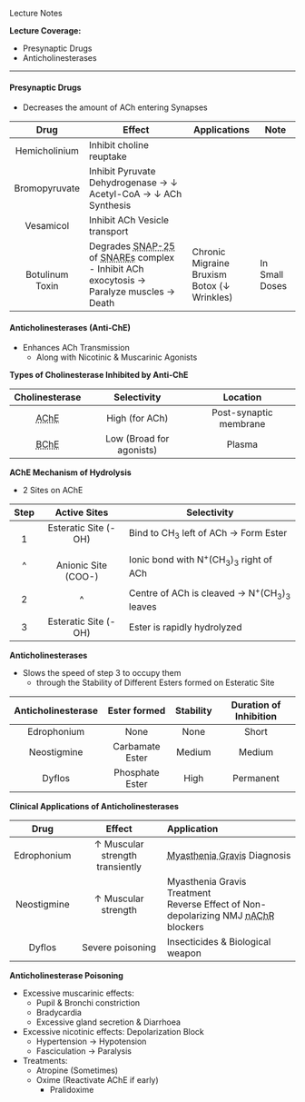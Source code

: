 Lecture Notes

**Lecture Coverage:**
- Presynaptic Drugs
- Anticholinesterases

---
#### **Presynaptic Drugs**
- Decreases the amount of ACh entering Synapses

|      **Drug**       | **Effect**                                                                                                                                                                                                                                                  | Applications                                      | Note           |
| :-----------------: | ----------------------------------------------------------------------------------------------------------------------------------------------------------------------------------------------------------------------------------------------------------- | ------------------------------------------------- | -------------- |
|    Hemicholinium    | Inhibit choline reuptake                                                                                                                                                                                                                                    |                                                   |                |
|    Bromopyruvate    | Inhibit Pyruvate Dehydrogenase → ↓ Acetyl-CoA → ↓ ACh Synthesis                                                                                                                                                                                             |                                                   |                |
|      Vesamicol      | Inhibit ACh Vesicle transport                                                                                                                                                                                                                               |                                                   |                |
| <br>Botulinum Toxin | Degrades <abbr Title="Synaptosome-Associated Protein of 25,000 Daltons">SNAP-25</abbr> of <abbr Title="Soluble N-ethylmaleimide-sensitive fusion protein Attachment REceptors">SNAREs</abbr> complex<br>- Inhibit ACh exocytosis → Paralyze muscles → Death | Chronic Migraine<br>Bruxism<br>Botox (↓ Wrinkles) | In Small Doses |


#### **Anticholinesterases (Anti-ChE)**
- Enhances ACh Transmission
	- Along with Nicotinic & Muscarinic Agonists

**Types of Cholinesterase Inhibited by Anti-ChE**

|               **Cholinesterase**                |     **Selectivity**      |      **Location**      |
| :---------------------------------------------: | :----------------------: | :--------------------: |
| <abbr Title="Acetylcholinesterase">AChE</abbr>  |      High (for ACh)      | Post-synaptic membrane |
| <abbr Title="Butyrylcholinesterase">BChE</abbr> | Low (Broad for agonists) |         Plasma         |

**AChE Mechanism of Hydrolysis**
- 2 Sites on AChE

| **Step** |    **Active Sites**     | **Selectivity**                                                             |
| :------: | :---------------------: | --------------------------------------------------------------------------- |
|  <br>1   |  Esteratic Site (-OH)   | Bind to CH<sub>3</sub> left of ACh → Form Ester                             |
|    ^     | <br>Anionic Site (COO-) | Ionic bond with N<sup>+</sup>(CH<sub>3</sub>)<sub>3</sub> right of ACh      |
|    2     |            ^            | Centre of ACh is cleaved → N<sup>+</sup>(CH<sub>3</sub>)<sub>3</sub> leaves |
|    3     |  Esteratic Site (-OH)   | Ester is rapidly hydrolyzed                                                 |

**Anticholinesterases**
- Slows the speed of step 3 to occupy them
	- through the Stability of Different Esters formed on Esteratic Site

| **Anticholinesterase** | **Ester formed** | Stability | **Duration of Inhibition** |
| :--------------------: | :--------------: | :-------: | :------------------------: |
|      Edrophonium       |       None       |   None    |           Short            |
|      Neostigmine       | Carbamate Ester  |  Medium   |           Medium           |
|         Dyflos         | Phosphate Ester  |   High    |         Permanent          |

**Clinical Applications of Anticholinesterases**

|  **Drug**   |           **Effect**            | **Application**                                                                                                                  |
| :---------: | :-----------------------------: | :------------------------------------------------------------------------------------------------------------------------------- |
| Edrophonium | ↑ Muscular strength transiently | <abbr Title="Muscle Weakness due to ↓ NMJ Nicotinic ACh Receptors">Myasthenia Gravis</abbr> Diagnosis                            |
| Neostigmine |       ↑ Muscular strength       | Myasthenia Gravis Treatment<br>Reverse Effect of Non-depolarizing NMJ <abbr Title="Nicotinic ACh Receptor">nAChR</abbr> blockers |
|   Dyflos    |        Severe poisoning         | Insecticides & Biological weapon                                                                                                 |

**Anticholinesterase Poisoning**
- Excessive muscarinic effects:
	- Pupil & Bronchi constriction
	- Bradycardia
	- Excessive gland secretion & Diarrhoea
- Excessive nicotinic effects: Depolarization Block
	- Hypertension → Hypotension
	- Fasciculation → Paralysis
- Treatments:
	- Atropine (Sometimes)
	- Oxime (Reactivate AChE if early)
		- Pralidoxime